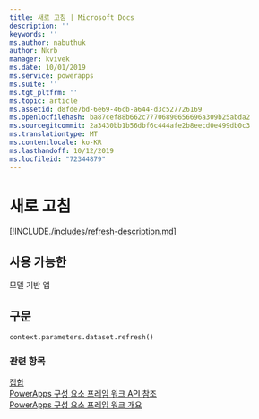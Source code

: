 ```yaml
---
title: 새로 고침 | Microsoft Docs
description: ''
keywords: ''
ms.author: nabuthuk
author: Nkrb
manager: kvivek
ms.date: 10/01/2019
ms.service: powerapps
ms.suite: ''
ms.tgt_pltfrm: ''
ms.topic: article
ms.assetid: d8fde7bd-6e69-46cb-a644-d3c527726169
ms.openlocfilehash: ba87cef88b662c77706890656696a309b25abda2
ms.sourcegitcommit: 2a3430bb1b56dbf6c444afe2b8eecd0e499db0c3
ms.translationtype: MT
ms.contentlocale: ko-KR
ms.lasthandoff: 10/12/2019
ms.locfileid: "72344879"
---
```

# <a name="refresh"></a>새로 고침

[!INCLUDE[./includes/refresh-description.md](./includes/refresh-description.md)]

## <a name="available-for"></a>사용 가능한 

모델 기반 앱

## <a name="syntax"></a>구문

`context.parameters.dataset.refresh()`

### <a name="related-topics"></a>관련 항목

[집합](../dataset.md)<br/>
[PowerApps 구성 요소 프레임 워크 API 참조](../../reference/index.md)<br/>
[PowerApps 구성 요소 프레임 워크 개요](../../overview.md)